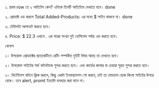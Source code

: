 ১. প্রথম row তে ২ আইটেম কেন? এটাকে তিনটি আইটেমে দেখাতে হবে। done

২. প্রোডাক্ট এড করলে Total Added-Products: এর মধ্যে $ সাইন থাকবে না। done

৩. টোটালটা আপডেট করতে হবে।

৪. Price: $ 22.3 এখানে . এর পরের সংখ্যা দুই ডেসিমেল পর্যন্ত এড করতে হবে।

বোনাস

১। উপরোক্ত প্রোডাক্টের প্রত্যেকটিতে রেটিং সম্পর্কিত দুইটি বিষয় আছে তা দেখাতে হবে।

২। উপরোক্ত সাইটের সার্চ বাটনটাকে সুন্দর করতে হবে। এবং কার্ডের কালার বা চেহারা সুরত সুন্দর করতে হবে।

৩। ডিটেইলস বাটনে ক্লিক করলে, কিছু একটা ইনফরমেশন শো করবে, চাই তা মোডালে হোক কিংবা সাইটের উপরে হোক। তবে alert, promt ইত্যাদি ব্যবহার করা যাবে না।
